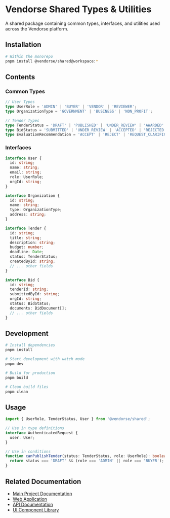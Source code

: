 # Vendorse Shared Types & Utilities

A shared package containing common types, interfaces, and utilities used across the Vendorse platform.

## Installation

```bash
# Within the monorepo
pnpm install @vendorse/shared@workspace:*
```

## Contents

### Common Types

```typescript
// User Types
type UserRole = 'ADMIN' | 'BUYER' | 'VENDOR' | 'REVIEWER';
type OrganizationType = 'GOVERNMENT' | 'BUSINESS' | 'NON_PROFIT';

// Tender Types
type TenderStatus = 'DRAFT' | 'PUBLISHED' | 'UNDER_REVIEW' | 'AWARDED' | 'COMPLETED';
type BidStatus = 'SUBMITTED' | 'UNDER_REVIEW' | 'ACCEPTED' | 'REJECTED';
type EvaluationRecommendation = 'ACCEPT' | 'REJECT' | 'REQUEST_CLARIFICATION';
```

### Interfaces

```typescript
interface User {
  id: string;
  name: string;
  email: string;
  role: UserRole;
  orgId: string;
}

interface Organization {
  id: string;
  name: string;
  type: OrganizationType;
  address: string;
}

interface Tender {
  id: string;
  title: string;
  description: string;
  budget: number;
  deadline: Date;
  status: TenderStatus;
  createdById: string;
  // ... other fields
}

interface Bid {
  id: string;
  tenderId: string;
  submittedById: string;
  orgId: string;
  status: BidStatus;
  documents: BidDocument[];
  // ... other fields
}
```

## Development

```bash
# Install dependencies
pnpm install

# Start development with watch mode
pnpm dev

# Build for production
pnpm build

# Clean build files
pnpm clean
```

## Usage

```typescript
import { UserRole, TenderStatus, User } from '@vendorse/shared';

// Use in type definitions
interface AuthenticatedRequest {
  user: User;
}

// Use in conditions
function canPublishTender(status: TenderStatus, role: UserRole): boolean {
  return status === 'DRAFT' && (role === 'ADMIN' || role === 'BUYER');
}
```

## Related Documentation

- [Main Project Documentation](../../README.md)
- [Web Application](../../apps/web/README.md)
- [API Documentation](../../apps/api/README.md)
- [UI Component Library](../ui/README.md)